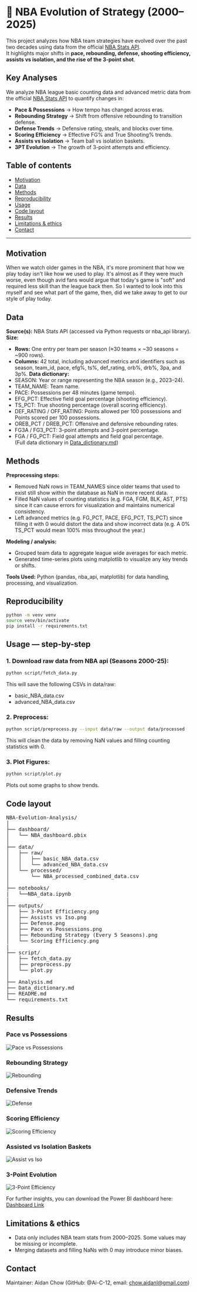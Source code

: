 # **🏀 NBA Evolution of Strategy (2000–2025)**

This project analyzes how NBA team strategies have evolved over the past two decades using data from the official [NBA Stats API](https://github.com/swar/nba_api).  
It highlights major shifts in **pace, rebounding, defense, shooting efficiency, assists vs isolation, and the rise of the 3-point shot**.

## **Key Analyses**
We analyze NBA league basic counting data and advanced metric data from the official [NBA Stats API](https://github.com/swar/nba_api) to quantify changes in:</br>
 - **Pace & Possessions** → How tempo has changed across eras.</br>
 - **Rebounding Strategy** → Shift from offensive rebounding to transition defense.</br>
 - **Defense Trends** → Defensive rating, steals, and blocks over time.</br>
 - **Scoring Efficiency** → Effective FG% and True Shooting% trends.</br>
 - **Assists vs Isolation** → Team ball vs isolation baskets.</br>
 - **3PT Evolution** → The growth of 3-point attempts and efficiency.</br>


## **Table of contents**
- [Motivation](#motivation)
- [Data](#data)
- [Methods](#methods)
- [Reproducibility](#reproducibility)
- [Usage](#usage)
- [Code layout](#code-layout)
- [Results](#results)
- [Limitations & ethics](#limitations--ethics)
- [Contact](#contact)

---

## **Motivation**
When we watch older games in the NBA, it's more prominent that how we play today isn't like how we used to play. It's almost as if they were much worse, even though avid fans would argue that today's game is "soft" and required less skill than the league back then. So I wanted to look into this myself and see what part of the game, then, did we take away to get to our style of play today.  

## **Data**
**Source(s):** NBA Stats API (accessed via Python requests or nba_api library).
**Size:**
   - **Rows:** One entry per team per season (≈30 teams × ~30 seasons = ~900 rows).
   - **Columns:** 42 total, including advanced metrics and identifiers such as season, team_id, pace, efg%, ts%, def_rating, orb%, drb%, 3pa, and 3p%.
**Data dictionary:** 
   - SEASON: Year or range representing the NBA season (e.g., 2023–24).
   - TEAM_NAME: Team name.
   - PACE: Possessions per 48 minutes (game tempo).
   - EFG_PCT: Effective field goal percentage (shooting efficiency).
   - TS_PCT: True shooting percentage (overall scoring efficiency).
   - DEF_RATING / OFF_RATING: Points allowed per 100 possessions and Points scored per 100 possessions.
   - OREB_PCT / DREB_PCT: Offensive and defensive rebounding rates.
   - FG3A / FG3_PCT: 3-point attempts and 3-point percentage.
   - FGA / FG_PCT: Field goal attempts and field goal percentage.</br>
   (Full data dictionary in [Data_dictionary.md](Data_dictionary.md))

## **Methods**
**Preprocessing steps:** 
- Removed NaN rows in TEAM_NAMES since older teams that used to exist still show within the database as NaN in more recent data.
- Filled NaN values of counting statistics (e.g. FGA, FGM, BLK, AST, PTS) since it can cause errors for visualization and maintains numerical consistency.
- Left advanced metrics (e.g. FG_PCT, PACE, EFG_PCT, TS_PCT) since filling it with 0 would distort the data and show incorrect data (e.g. A 0% TS_PCT would mean 100% miss throughout the year.)</br>

**Modeling / analysis:** 
- Grouped team data to aggregate league wide averages for each metric.
- Generated time-series plots using matplotlib to visualize any key trends or shifts.</br>

**Tools Used:** Python (pandas, nba_api, matplotlib) for data handling, processing, and visualization.

## **Reproducibility**
```bash
python -m venv venv
source venv/bin/activate
pip install -r requirements.txt
```

## **Usage — step-by-step**
### 1. Download raw data from NBA api (Seasons 2000-25):
```bash
python script/fetch_data.py
```
This will save the following CSVs in data/raw:
- basic_NBA_data.csv
- advanced_NBA_data.csv

### 2. Preprocess:
```bash
python script/preprocess.py --input data/raw --output data/processed
```
This will clean the data by removing NaN values and filling counting statistics with 0.

### 3. Plot Figures:
```bash
python script/plot.py
```
Plots out some graphs to show trends.

## **Code layout**
<pre>
NBA-Evolution-Analysis/
│
├── dashboard/
│   └── NBA_dashboard.pbix
│
├── data/
│   ├── raw/
│   │   ├── basic_NBA_data.csv
│   │   └── advanced_NBA_data.csv
│   └── processed/
│       └── NBA_processed_combined_data.csv
│
├── notebooks/
|   └──NBA_data.ipynb
|
├── outputs/
│   ├── 3-Point Efficiency.png
│   ├── Assists vs Iso.png
│   ├── Defense.png
│   ├── Pace vs Possessions.png
│   ├── Rebounding Strategy (Every 5 Seasons).png
│   └── Scoring Efficiency.png
|
├── script/
│   ├── fetch_data.py
│   ├── preprocess.py
│   └── plot.py
│
├── Analysis.md
├── Data_dictionary.md
├── README.md
└── requirements.txt
</pre>

## **Results**

### Pace vs Possessions
![Pace vs Possessions](outputs/Pace%20vs%20Possessions.png)

### Rebounding Strategy
![Rebounding](outputs/Rebounding%20Strategy%20(Every%205%20Seasons).png)

### Defensive Trends
![Defense](outputs/Defense.png)

### Scoring Efficiency
![Scoring Efficiency](outputs/Scoring%20Efficiency.png)

### Assisted vs Isolation Baskets
![Assist vs Iso](outputs/Assists%20vs%20Iso.png)

### 3-Point Evolution
![3-Point Efficiency](outputs/3-Point%20Efficiency.png)

For further insights, you can download the Power BI dashboard here:
[Dashboard Link](./dashboard)

## **Limitations & ethics**
- Data only includes NBA team stats from 2000–2025. Some values may be missing or incomplete.
- Merging datasets and filling NaNs with 0 may introduce minor biases.

## **Contact**
Maintainer: Aidan Chow (GitHub: @Ai-C-12, email: chow.aidanl@gmail.com)
